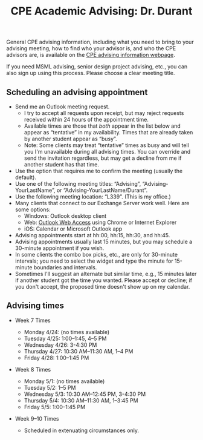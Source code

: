 ﻿---
title: "CPE Academic Advising: Dr. Durant"
---

General CPE advising information, including what you need to bring to your advising meeting, how to find who your advisor is, and who the CPE advisors are, is available on the
[CPE advising information webpage](./).

If you need MSML advising, senior design project advising, etc., you can also sign up using this process. Please choose a clear meeting title.

## Scheduling an advising appointment

* Send me an Outlook meeting request.
  * I try to accept all requests upon receipt, but may reject requests received within 24 hours of the appointment time.
  * Available times are those that *both* appear in the list below and appear as &ldquo;tentative&rdquo; in my availability. Times that are already taken by another student appear as &ldquo;busy&rdquo;.
  * Note: Some clients may treat &ldquo;tentative&rdquo; times as busy and will tell you I'm unavailable during all advising times. You can override and send the invitation regardless, but may get a decline from me if another student has that time.
* Use the option that requires me to confirm the meeting (usually the default).
* Use one of the following meeting titles: &ldquo;Advising&rdquo;, &ldquo;Advising-YourLastName&rdquo;, or &ldquo;Advising-YourLastName/Durant&rdquo;.
* Use the following meeting location: &ldquo;L339&rdquo;. (This is my office.)
* Many clients that connect to our Exchange Server work well. Here are some options:
  * Windows: Outlook desktop client
  * Web: [Outlook Web Access](https://outlook.office365.com/) using Chrome or Internet Explorer
  * iOS: Calendar or Microsoft Outlook app
* Advising appointments start at hh:00, hh:15, hh:30, and hh:45.
* Advising appointments usually last 15 minutes, but you may schedule a 30-minute appointment if you wish.
* In some clients the combo box picks, etc., are only for 30-minute intervals; you need to select the widget and type the minute for 15-minute boundaries and intervals.
* Sometimes I'll suggest an alternate but similar time, e.g., 15 minutes later if another student got the time you wanted. Please accept or decline; if you don't accept, the proposed time doesn't show up on my calendar.

## Advising times

* Week 7 Times
  * Monday 4/24: (no times available)
  * Tuesday 4/25: 1:00–1:45, 4–5 PM
  * Wednesday 4/26: 3-4:30 PM
  * Thursday 4/27: 10:30 AM–11:30 AM, 1–4 PM
  * Friday 4/28: 1:00–1:45 PM

* Week 8 Times
  * Monday 5/1: (no times available)
  * Tuesday 5/2: 1–5 PM
  * Wednesday 5/3: 10:30 AM–12:45 PM, 3-4:30 PM
  * Thursday 5/4: 10:30 AM–11:30 AM, 1–3:45 PM
  * Friday 5/5: 1:00–1:45 PM

* Week 9–10 Times
  * Scheduled in extenuating circumstances only.
